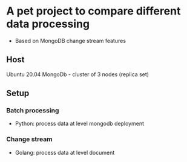 # A pet project to compare different data processing
- Based on MongoDB change stream features

## Host
Ubuntu 20.04
MongoDb - cluster of 3 nodes (replica set)

## Setup
### Batch processing 
- Python: process data at level mongodb deployment

### Change stream 
- Golang: process data at level document